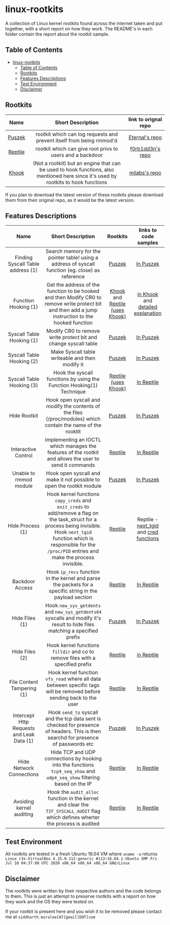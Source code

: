 # linux-rootkits

A collection of Linux kernel rootkits found across the internet taken and put together, with a short report on how they work.
The README's in each folder contain the report about the rootkit sample.

## Table of Contents
- [linux-rootkits](#linux-rootkits)
  - [Table of Contents](#table-of-contents)
  - [Rootkits](#rootkits)
  - [Features Descriptions](#features-descriptions)
  - [Test Environment](#test-environment)
  - [Disclaimer](#disclaimer)

## Rootkits 

|Name|Short Description|link to orignal repo|
|:-:|:-:|:-:|
|[Puszek](Puszek/)|rootkit which can log requests and prevent itself from being rmmod'd|[Eternal's repo](https://github.com/Eterna1/puszek-rootkit)|
|[Reptile](Reptile/)|rootkit which can give root privs to users and a backdoor| [f0rb1dd3n's repo](https://github.com/f0rb1dd3n/Reptile)|
|[Khook](Khook/)| (Not a rootkit) but an engine that can be used to hook functions, also mentioned here since it's used by rootkits to hook functions| [milabs's repo](https://github.com/milabs/khook)|

If you plan to download the latest version of these rootkits please download them from their original repo, as it would be the latest version.

## Features Descriptions

|Name|Short Description|Rootkits|links to code samples|
|:-:|:-:|:-:|:-:|
|Finding Syscall Table address (1)| Search memory for the pointer table! using a address of syscall function (eg. close) as reference|[Puszek](Puszek/)| [In Puszek](Puszek/rootkit.c#L1004)|
|Function Hooking (1)| Get the address of the function to be hooked and then Modify CR0 to remove write protect bit and then add a jump instruction to the hooked function| [Khook](Khook/) and [Reptile (uses Khook)](Reptile/) | [in Khook](Khook/x86/hook.c#L75) and [detailed explanation](Khook/README.md)|
|Syscall Table Hooking (1)|Modify CR0 to remove write protect bit and change syscall table|[Puszek](Puszek/)|[In Puszek](Puszek/rootkit.c#L1081)|
|Syscall Table Hooking (2)|Make Syscall table writeable and then modify it|[Puszek](Puszek/)| [In Puszek](Puszek/rootkit.c#L133)|
|Syscall Table Hooking (3)|Hook the syscall functions by using the Function Hooking(1) Technique| [Reptile (uses Khook)](Reptile/)| [In Reptile](Reptile/kernel/main.c#L76) | 
|Hide Rootkit|Hook open syscall and modify the contents of the files (/proc/modules) which contain the name of the rooktit|[Puszek](Puszek/)| [In Puszek](Puszek/rootkit.c#L783)|
|Interactive Control| Implementing an IOCTL which manages the features of the rootkit and allows the user to send it commands|[Reptile](Reptile/)| [In Reptile](Reptile/kernel/main.c#L369)|
|Unable to rmmod module|Hook open syscall and make it not possible to open the rootkit module|[Puszek](Puszek/)|[In Puszek](Puszek/rootkit.c#L864)|
|Hide Process (1)|Hook kernel functions `copy_creds` and `exit_creds` to add/remove a flag on the task_struct for a process being invisible. Hook `next_tgid` function which is responsible for the `/proc/PID` entries and make the process invisible.|[Reptile](Reptile/)| Reptile - [next_tgid](Reptile/kernel/main.c#L99) and [cred functions](Reptile/kernel/main.c#L22)|
|Backdoor Access|Hook `ip_recv` function in the kernel and parse the packets for a specific string in the payload section |[Reptile](Reptile/)| [In Reptile](Reptile/kernel/main.c#L327)|
|Hide Files (1) |Hook `new_sys_getdents` and `new_sys_getdents64` syscalls and modify it's result to hide files matching a specified prefix|[Puszek](Puszek/)|[In Puszek](Puszek/rootkit.c#L410)|
|Hide Files (2) |Hook kernel functions `filldir` and co to remove files with a specified prefix|[Reptile](Reptile/)| [in Reptile](Reptile/kernel/main.c#L127)|
|File Content Tampering (1)| Hook kernel function `vfs_read` where all data between specific tags will be removed before sending back to the user|[Reptile](Reptile/)| [In Reptile](Reptile/kernel/main.c#L215)|
|Intercept Http Requests and Leak Data (1)|Hook `send_to` syscall and the tcp data sent is checked for presence of headers. This is then searchd for presence of passwords etc|[Puszek](Puszek/)|[In Puszek](Puszek/rootkit.c#L535)|
|Hide Network Connections| Hide TCP and UDP connections by hooking into the functions `tcp4_seq_show` and `udp4_seq_show` filtering based on the IP|[Reptile](Reptile/)| [In Reptile](Reptile/kernel/main.c#L245)|
|Avoiding kernel auditing| Hook the `audit_alloc` function in the kernel and clear the `TIF_SYSCALL_AUDIT` flag which defines wherter the process is audited|[Reptile](Reptile/)| [In Reptile](Reptile/kernel/main.c#L42)|

## Test Environment

All rootkits are tested in a fresh Ubuntu 16.04 VM where `uname -a` returns `Linux r3x-VirtualBox 4.15.0-112-generic #113~16.04.1-Ubuntu SMP Fri Jul 10 04:37:08 UTC 2020 x86_64 x86_64 x86_64 GNU/Linux`


## Disclaimer

The rootkits were written by their respective authors and the code belongs to them. This is just an attempt to preserve rootkits with a report on how they work and the OS they were tested on.

If your rootkit is present here and you wish it to be removed please contact me at `siddharth.muralee[AT]gmail[DOT]com`
